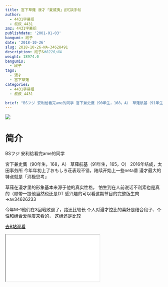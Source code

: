 ```yaml
---
title: 宮下草薙 漫才「夏威夷」@冗談手帖
author:
  - 4431字幕组
  - 叔叔_4431
zmz: 4431字幕组
publishdate: '2001-01-03'
bangumi: 段子
date: '2018-10-26'
slug: 2018-10-26-NA-34628491
description: 段子&#8226;NA
weight: 18974.0
bangumis:
  - 段子
tags:
  - 漫才
  - 宫下草薙
categories:
  - 4431字幕组
  - 叔叔_4431

brief: "BSフジ 安利给看完ame的同学 宮下兼史鷹（90年生，168，A） 草薙航基（91年生，165，O） 2016年结成，太田事务所 今年年初上了おもしろ荘表现不错，陆续开始上一些neta番 漫才最大的特点就是「消极思考」 草薙在漫才里的形象基本来源于他的真实性格， 怕生到在人前说话不利索也是真的（顺带一提他当然也还是DT 感兴趣的可以看这期节目的完整版生肉→av34626233 今年M-1他们在3回戦败退了，路还比较长 个人对漫才控比的喜好是结合段子、个性和组合爱萌度来看的， 这组还是比较"
---
```

![](https://i.imgur.com/2ET8kLW.jpg)
# 简介  
BSフジ
安利给看完ame的同学

宮下兼史鷹（90年生，168，A）
草薙航基（91年生，165，O）
2016年结成，太田事务所
今年年初上了おもしろ荘表现不错，陆续开始上一些neta番
漫才最大的特点就是「消极思考」

草薙在漫才里的形象基本来源于他的真实性格，
怕生到在人前说话不利索也是真的（顺带一提他当然也还是DT
感兴趣的可以看这期节目的完整版生肉→av34626233

今年M-1他们在3回戦败退了，路还比较长
个人对漫才控比的喜好是结合段子、个性和组合爱萌度来看的，
这组还是比较  

[去B站观看](https://www.bilibili.com/video/av34628491/)
<div class ="resp-container"><iframe class="testiframe" src="//player.bilibili.com/player.html?aid=34628491"", scrolling="no", allowfullscreen="true" > </iframe></div> 
